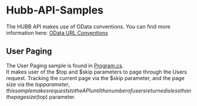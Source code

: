 # Hubb-API-Samples
The HUBB API makes use of OData conventions.  You can find more information here: [OData URL Conventions](https://www.odata.org/documentation/odata-version-3-0/url-conventions/)

## User Paging
The User Paging sample is found in [Program.cs](https://github.com/svandekrol/Hubb-API-Samples/blob/master/Program.cs).  
It makes user of the $top and $skip parameters to page through the Users request.
Tracking the current page via the $skip parameter, and the page size via the $top parameter, this sample makes requests to the API
until the number of users returned is less than the page size ($top) parameter.